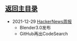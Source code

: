 ## [返回主目录](../README.md)

- 2021-12-29 [HackerNews周报](2021Q4/2021-12-Hacker-News.md)
  - Blender3.0发布
  - GitHub再出CodeSearch
